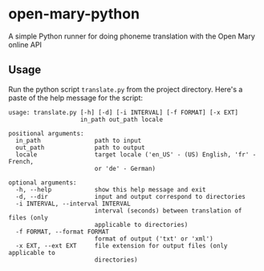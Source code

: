 # open-mary-python

A simple Python runner for doing phoneme translation with the Open Mary online API

## Usage

Run the python script `translate.py` from the project directory. Here's a paste of the help message for the script:

```
usage: translate.py [-h] [-d] [-i INTERVAL] [-f FORMAT] [-x EXT]
                    in_path out_path locale

positional arguments:
  in_path               path to input
  out_path              path to output
  locale                target locale ('en_US' - (US) English, 'fr' - French,
                        or 'de' - German)

optional arguments:
  -h, --help            show this help message and exit
  -d, --dir             input and output correspond to directories
  -i INTERVAL, --interval INTERVAL
                        interval (seconds) between translation of files (only
                        applicable to directories)
  -f FORMAT, --format FORMAT
                        format of output ('txt' or 'xml')
  -x EXT, --ext EXT     file extension for output files (only applicable to
                        directories)
```
